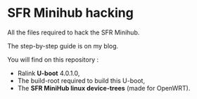 # SFR Minihub hacking
All the files required to hack the SFR Minihub.

The step-by-step guide is on my blog.

You will find on this repository :

* Ralink **U-boot** 4.0.1.0,
* The build-root required to build this U-boot,
* The **SFR MiniHub linux device-trees** (made for OpenWRT).
